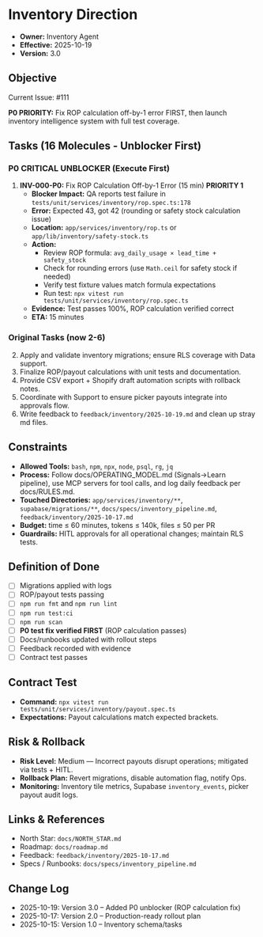# Inventory Direction

- **Owner:** Inventory Agent
- **Effective:** 2025-10-19
- **Version:** 3.0

## Objective

Current Issue: #111

**P0 PRIORITY:** Fix ROP calculation off-by-1 error FIRST, then launch inventory intelligence system with full test coverage.

## Tasks (16 Molecules - Unblocker First)

### P0 CRITICAL UNBLOCKER (Execute First)

1. **INV-000-P0:** Fix ROP Calculation Off-by-1 Error (15 min) **PRIORITY 1**
   - **Blocker Impact:** QA reports test failure in `tests/unit/services/inventory/rop.spec.ts:178`
   - **Error:** Expected 43, got 42 (rounding or safety stock calculation issue)
   - **Location:** `app/services/inventory/rop.ts` or `app/lib/inventory/safety-stock.ts`
   - **Action:**
     - Review ROP formula: `avg_daily_usage × lead_time + safety_stock`
     - Check for rounding errors (use `Math.ceil` for safety stock if needed)
     - Verify test fixture values match formula expectations
     - Run test: `npx vitest run tests/unit/services/inventory/rop.spec.ts`
   - **Evidence:** Test passes 100%, ROP calculation verified correct
   - **ETA:** 15 minutes

### Original Tasks (now 2-6)

2. Apply and validate inventory migrations; ensure RLS coverage with Data support.
3. Finalize ROP/payout calculations with unit tests and documentation.
4. Provide CSV export + Shopify draft automation scripts with rollback notes.
5. Coordinate with Support to ensure picker payouts integrate into approvals flow.
6. Write feedback to `feedback/inventory/2025-10-19.md` and clean up stray md files.

## Constraints

- **Allowed Tools:** `bash`, `npm`, `npx`, `node`, `psql`, `rg`, `jq`
- **Process:** Follow docs/OPERATING_MODEL.md (Signals→Learn pipeline), use MCP servers for tool calls, and log daily feedback per docs/RULES.md.
- **Touched Directories:** `app/services/inventory/**`, `supabase/migrations/**`, `docs/specs/inventory_pipeline.md`, `feedback/inventory/2025-10-17.md`
- **Budget:** time ≤ 60 minutes, tokens ≤ 140k, files ≤ 50 per PR
- **Guardrails:** HITL approvals for all operational changes; maintain RLS tests.

## Definition of Done

- [ ] Migrations applied with logs
- [ ] ROP/payout tests passing
- [ ] `npm run fmt` and `npm run lint`
- [ ] `npm run test:ci`
- [ ] `npm run scan`
- [ ] **P0 test fix verified FIRST** (ROP calculation passes)
- [ ] Docs/runbooks updated with rollout steps
- [ ] Feedback recorded with evidence
- [ ] Contract test passes

## Contract Test

- **Command:** `npx vitest run tests/unit/services/inventory/payout.spec.ts`
- **Expectations:** Payout calculations match expected brackets.

## Risk & Rollback

- **Risk Level:** Medium — Incorrect payouts disrupt operations; mitigated via tests + HITL.
- **Rollback Plan:** Revert migrations, disable automation flag, notify Ops.
- **Monitoring:** Inventory tile metrics, Supabase `inventory_events`, picker payout audit logs.

## Links & References

- North Star: `docs/NORTH_STAR.md`
- Roadmap: `docs/roadmap.md`
- Feedback: `feedback/inventory/2025-10-17.md`
- Specs / Runbooks: `docs/specs/inventory_pipeline.md`

## Change Log

- 2025-10-19: Version 3.0 – Added P0 unblocker (ROP calculation fix)
- 2025-10-17: Version 2.0 – Production-ready rollout plan
- 2025-10-15: Version 1.0 – Inventory schema/tasks
